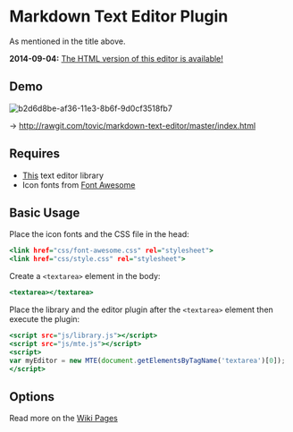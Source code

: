 Markdown Text Editor Plugin
===========================

As mentioned in the title above.

**2014-09-04:** [The HTML version of this editor is available!](https://github.com/tovic/html-text-editor "HTE – HTML Text Editor")

Demo
----

![b2d6d8be-af36-11e3-8b6f-9d0cf3518fb7](https://f.cloud.github.com/assets/1669261/2492943/8db3fa4e-b26a-11e3-8d5e-823c8d594b64.png)

&rarr; http://rawgit.com/tovic/markdown-text-editor/master/index.html

Requires
--------

 * [This](https://github.com/tovic/simple-text-editor-library "Simple Text Editor Library") text editor library
 * Icon fonts from [Font Awesome](https://fortawesome.github.io/Font-Awesome/icons "Font Awesome Icons")

Basic Usage
-----------

Place the icon fonts and the CSS file in the head:

~~~ .html
<link href="css/font-awesome.css" rel="stylesheet">
<link href="css/style.css" rel="stylesheet">
~~~

Create a `<textarea>` element in the body:

~~~ .html
<textarea></textarea>
~~~

Place the library and the editor plugin after the `<textarea>` element then execute the plugin:

~~~ .html
<script src="js/library.js"></script>
<script src="js/mte.js"></script>
<script>
var myEditor = new MTE(document.getElementsByTagName('textarea')[0]);
</script>
~~~

Options
-------

Read more on the [Wiki Pages](https://github.com/tovic/markdown-text-editor/wiki)